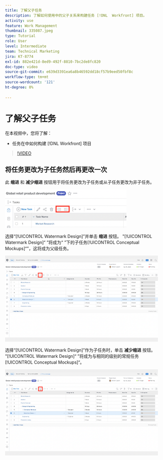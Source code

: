 ```yaml
---
title: 了解父子任务
description: 了解如何使用中的父子关系来构建任务 [!DNL  Workfront] 项目。
activity: use
feature: Work Management
thumbnail: 335087.jpeg
type: Tutorial
role: User
level: Intermediate
team: Technical Marketing
jira: KT-8774
exl-id: 882e421d-8ed9-492f-8810-7bc2de8fc820
doc-type: video
source-git-commit: e639d3391ea6a8b46592dd18cf57b9eed50fbf8c
workflow-type: tm+mt
source-wordcount: '121'
ht-degree: 0%

---
```


# 了解父子任务

在本视频中，您将了解：

* 任务在中如何构建 [!DNL Workfront] 项目

>[!VIDEO](https://video.tv.adobe.com/v/335087/?quality=12&learn=on)


## 将任务更改为子任务然后再更改一次

此 **缩进** 和 **减少缩进** 按钮用于将任务更改为子任务或从子任务更改为非子任务。

![缩进和凸排按钮的图像。](assets/indent-and-outdent.png)

选择“[!UICONTROL Watermark Design]”并单击 **缩进** 按钮。 &quot;[!UICONTROL Watermark Design]“ ”将成为“ ”下的子任务[!UICONTROL Conceptual Mockups]“”，这将成为父级任务。

![使用缩进按钮的图像。](assets/indent.png)

选择“[!UICONTROL Watermark Design]”作为子任务时，单击 **减少缩进** 按钮。 &quot;[!UICONTROL Watermark Design]“ ”将成为与相同的级别的常规任务[!UICONTROL Conceptual Mockups]“。

![使用“减少缩进”按钮的图像。](assets/outdent.png)


